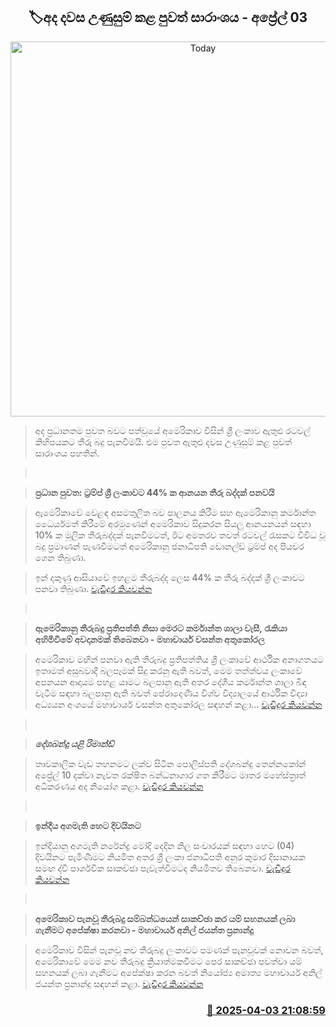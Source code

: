 <p align='center'><b><h2 align='center' title='Today's News Digest - April 03'>🏷අද දවස උණුසුම් කළ පුවත් සාරාංශය - අප්‍රේල් 03</h2></b></p>
<p align='center'><img src='https://helakuru.sgp1.cdn.digitaloceanspaces.com/esana/images/lib/News-summary.jpg' width='600' alt='Today's News Digest - April 03'></p>

> අද ප්‍රධානතම පුවත බවට පත්වූයේ අමෙරිකාව විසින් ශ්‍රී ලංකාව ඇතුළු රටවල් කිහිපයකට තීරු බදු පැනවීමයි. එම පුවත ඇතුළු දවස උණුසුම් කළ පුවත් සාරාංශය පහතින්.

>  

> <span><span><strong>ප්‍රධාන පුවත: ට්‍රම්ප් ශ්‍රී ලංකාවට </strong></span></span><span><span><strong>44%</strong></span></span><span><span><strong> ක ආනයන තීරු බද්දක් පනවයි</strong></span></span>

> ඇමෙරිකාවේ වෙළඳ අසමතුලිත බව පාලනය කිරීම සහ ඇමෙරිකානු කර්මාන්ත ධෛර්යමත් කිරීමේ අරමුණෙන් අමෙරිකාව සිදුකරන සියලු ආනයනයන් සඳහා 10% ක මූලික තීරුබද්දක් පැනවීමටත්, ඊට අමතරව තවත් රටවල් රැසකට විවිධ වූ බදු ප්‍රමාණන් පැණවීමටත් අමෙරිකානු ජනාධිපති ඩොනල්ඩ් ට්‍රම්ප් අද පියවර ගෙන තිබුණා. 

> ඉන් දකුණු ආසියාවේ ඉහළම තීරුබද්ද ලෙස 44% ක තීරු බද්දක් ශ්‍රී ලංකාවට පනවා තිබුණා. <a href='https://www.helakuru.lk/esana/p/108877/sin'>වැඩිදුර කියවන්න</a> 

>  

> <span><span><strong>ඇමෙරිකානු තීරුබදු ප්‍රතිපත්ති නිසා මෙරට කර්මාන්ත ශාලා වැසී</strong></span></span><span><span><strong>, </strong></span></span><span><span><strong>රැකියා අහිමිවීමේ අවදානමක් තිබෙනවා - මහාචාර්ය වසන්ත අතුකෝරල</strong></span></span>

> අමෙරිකාව මඟින් පනවා ඇති තීරුබදු ප්‍රතිපත්තිය ශ්‍රී ලංකාවේ ආර්ථික අනාගතයට ඉතාමත් අසුබවාදී බලපෑමක් සිදු කරනු ඇති බවත්, මෙම තත්ත්වය ලංකා‍වේ අපනයන ආදායම පහළ යාමට බලපානු ඇති අතර දේශීය කර්මාන්ත ශාලා බිඳ වැටීම සඳහා බලපානු ඇති බවත් පේරාදෙණිය විශ්ව විද්‍යාලයේ ආර්ථික විද්‍යා අධ්‍යයන අංශයේ මහාචාර්ය වසන්ත අතුකෝරල සඳහන් කළා… <a href='https://www.helakuru.lk/esana/p/108889/sin'>වැඩිදුර කියවන්න</a> 

>  

> <span><em><span><strong>දේශබන්දු යළි රිමාන්ඩ්</strong></span></em></span>

> තාවකාලික වැඩ තහනමට ලක්ව සිටින පොලිස්පති දේශබන්දු තෙන්නකෝන් අප්‍රේල් 10 දක්වා නැවත රක්ෂිත බන්ධනාගාර ගත කිරීමට මාතර මහේස්ත්‍රාත් අධිකරණය අද නියෝග කළා. <a href='https://www.helakuru.lk/esana/p/108908/sin'>වැඩිදුර කියවන්න</a> 

>  

> <span><span><strong>ඉන්දීය අගමැති හෙට දිවයිනට</strong></span></span>

> ඉන්දියානු අගමැති නරේන්ද්‍ර මෝදි දෙදින නිල සංචාරයක් සඳහා හෙට (04) දිවයිනට පැමිණීමට නියමිත අතර ශ්‍රී ලංකා ජනාධිපති අනුර කුමාර දිසානායක සමඟ ද්වී පාර්ශවික සාකච්ඡා පැවැත්වීමටද නියමිතව තිබෙනවා. <a href='https://www.helakuru.lk/esana/p/108912/sin'>වැඩිදුර කියවන්න</a> 

>  

> <span><span><strong>අමෙරිකාව පැනවූ තීරුබදු සම්බන්ධයෙන් සාකච්ඡා කර යම් සහනයක් ලබා ගැනීමට අපේක්ෂා කරනවා - මහාචාර්ය අනිල් ජයන්ත ප්‍රනාන්දු</strong></span></span>

> අමෙරිකාව විසින් පැනවූ නව තීරුබදු ලංකාවට පමණක් පැනවූවක් ‍නොවන බවත්, අමෙරිකාවේ මෙම නව තීරුබදු ක්‍රියාත්මකවීමට පෙර සාකච්ඡා පවත්වා යම් සහනයක් ලබා ගැනීමට අපේක්ෂා කරන බවත් නියෝජ්‍ය අමාත්‍ය මහාචාර්ය අනිල් ජයන්ත ප්‍රනාන්දු සඳහන් කළා. <a href='https://www.helakuru.lk/esana/p/108909/sin'>වැඩිදුර කියවන්න</a> 



<h3 align='right'><a href='https://www.helakuru.lk/esana/p/108914/'>📅 2025-04-03 21:08:59</a></h3>
